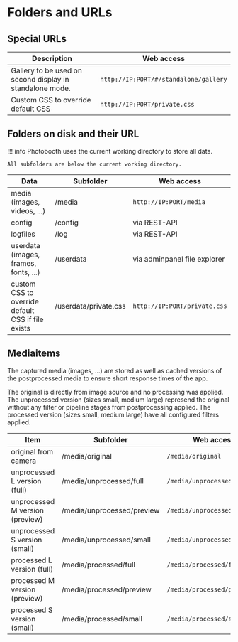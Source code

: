 # Folders and URLs

## Special URLs

| Description   | Web access |
|---|---|
|  Gallery to be used on second display in standalone mode. | `http://IP:PORT/#/standalone/gallery` |
|  Custom CSS to override default CSS  | `http://IP:PORT/private.css` |

## Folders on disk and their URL

!!! info
    Photobooth uses the current working directory to store all data.

    All subfolders are below the current working directory.

| Data  | Subfolder | Web access |
|---|---|---|
|  media (images, videos, ...)  | /media | `http://IP:PORT/media` |
|  config | /config | via REST-API |
|  logfiles | /log | via REST-API |
|  userdata (images, frames, fonts, ...) | /userdata | via adminpanel file explorer |
|  custom CSS to override default CSS if file exists | /userdata/private.css | `http://IP:PORT/private.css` |

## Mediaitems

The captured media (images, ...) are stored as well as cached versions of the postprocessed media to ensure short response times of the app.

The original is directly from image source and no processing was applied.
The unprocessed version (sizes small, medium large) represend the original without any filter or pipeline stages from postprocessing applied.
The processed version (sizes small, medium large) have all configured filters applied.

| Item |  Subfolder | Web access |
|---|---|---|
|  original from camera  | /media/original | `/media/original` |
|  unprocessed L version (full)  | /media/unprocessed/full | `/media/unprocessed/full` |
|  unprocessed M version (preview)  | /media/unprocessed/preview | `/media/unprocessed/preview` |
|  unprocessed S version (small)  | /media/unprocessed/small | `/media/unprocessed/small` |
|  processed L version (full)  | /media/processed/full | `/media/processed/full` |
|  processed M version (preview)  | /media/processed/preview | `/media/processed/preview` |
|  processed S version (small)  | /media/processed/small | `/media/processed/small` |
